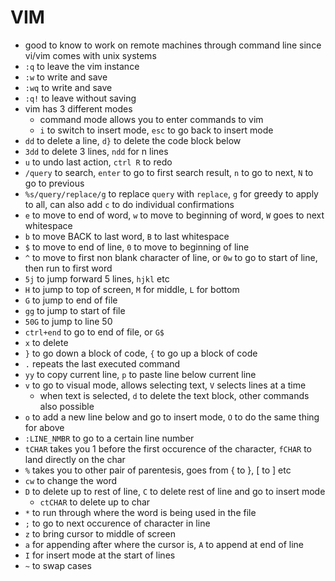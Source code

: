 # VIM
- good to know to work on remote machines through command line since vi/vim comes with unix systems
- `:q` to leave the vim instance
- `:w` to write and save
- `:wq` to write and save
- `:q!` to leave without saving
- vim has 3 different modes
  - command mode allows you to enter commands to vim
  - `i` to switch to insert mode, `esc` to go back to insert mode
- `dd` to delete a line, `d}` to delete the code block below
- `3dd` to delete 3 lines, `ndd` for n lines
- `u` to undo last action, `ctrl R` to redo
- `/query` to search, `enter` to go to first search result, `n` to go to next, `N` to go to previous
- `%s/query/replace/g` to replace `query` with `replace`, `g` for greedy to apply to all, can also add `c` to do individual confirmations
- `e` to move to end of word, `w` to move to beginning of word, `W` goes to next whitespace
- `b` to move BACK to last word, `B` to last whitespace
- `$` to move to end of line, `0` to move to beginning of line
- `^` to move to first non blank character of line, or `0w` to go to start of line, then run to first word
- `5j` to jump forward 5 lines, `hjkl` etc
- `H` to jump to top of screen, `M` for middle, `L` for bottom
- `G` to jump to end of file
- `gg` to jump to start of file
- `50G` to jump to line 50
- `ctrl+end` to go to end of file, or `G$`
- `x` to delete
- `}` to go down a block of code, `{` to go up a block of code
- `.` repeats the last executed command
- `yy` to copy current line, `p` to paste line below current line
- `v` to go to visual mode, allows selecting text, `V` selects lines at a time
  - when text is selected, `d` to delete the text block, other commands also possible
- `o` to add a new line below and go to insert mode, `O` to do the same thing for above
- `:LINE_NMBR` to go to a certain line number
- `tCHAR` takes you 1 before the first occurence of the character, `fCHAR` to land directly on the char
- `%` takes you to other pair of parentesis, goes from { to }, [ to ] etc
- `cw` to change the word
- `D` to delete up to rest of line, `C` to delete rest of line and go to insert mode
  - `ctCHAR` to delete up to char
- `*` to run through where the word is being used in the file
- `;` to go to next occurence of character in line
- `z` to bring cursor to middle of screen
- `a` for appending after where the cursor is, `A` to append at end of line
- `I` for insert mode at the start of lines
- `~` to swap cases
